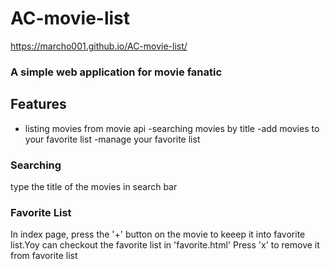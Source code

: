 # AC-movie-list
https://marcho001.github.io/AC-movie-list/

### A simple web application for movie fanatic

## Features
- listing movies from movie api
-searching movies by title
-add movies to your favorite list
-manage your favorite list

### Searching
type the title of the movies in search bar
### Favorite List
In index page, press the '+' button on the movie to keeep it into favorite list.Yoy can checkout the favorite list in 'favorite.html'
Press 'x' to remove it from favorite list 
